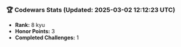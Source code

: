 ### 🏆 Codewars Stats (Updated: 2025-03-02 12:12:23 UTC)

- **Rank:** 8 kyu
- **Honor Points:** 3
- **Completed Challenges:** 1

